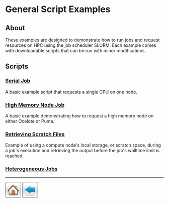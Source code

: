 # General Script Examples

## About
These examples are designed to demonstrate how to run jobs and request resources on HPC using the job scheduler SLURM. Each example comes with downloadable scripts that can be run with minor modifications.

## Scripts
### [Serial Job](Serial-Job-Example)
A basic example script that requests a single CPU on one node.

### [High Memory Node Job](High-Memory-Node)
A basic example demonstrating how to request a high memory node on either Ocelote or Puma.

### [Retrieving Scratch Files](Cleanup-Tmp-Files)
Example of using a compute node's local storage, or scratch space, during a job's execution and retrieving the output before the job's walltime limit is reached.

### [Heterogeneous Jobs](Heterogeneous-Jobs)


*****
[![](/Images/home.png)](https://ua-researchcomputing-hpc.github.io/) 
[![](/Images/back.png)](../)
